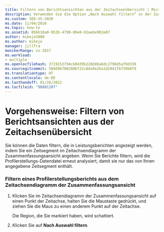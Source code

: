 ```yaml
---
title: Filtern von Berichtsansichten aus der Zeitachsenübersicht | Microsoft-Dokumentation
description: Verwenden Sie die Option „Nach Auswahl filtern“ in der Zusammenfassungsansicht, um die Berichterstellung auf einen bestimmten Zeitraum zu beschränken. Die Datendatei wird dann nur für diesen Zeitraum erneut analysiert.
ms.custom: SEO-VS-2020
ms.date: 11/04/2016
ms.topic: how-to
ms.assetid: 056b10a0-952b-4790-89e0-02aebe902e87
author: mikejo5000
ms.author: mikejo
manager: jillfra
monikerRange: vs-2017
ms.workload:
- multiple
ms.openlocfilehash: 3719153794cb0439b226b8ba6dc2796d5af0d330
ms.sourcegitcommit: 589d96700208bf22c8da9e26a1d2041fbf39b8f9
ms.translationtype: HT
ms.contentlocale: de-DE
ms.lasthandoff: 01/26/2021
ms.locfileid: "98801207"
---
```

# <a name="how-to-filter-report-views-from-the-summary-timeline"></a>Vorgehensweise: Filtern von Berichtsansichten aus der Zeitachsenübersicht
Sie können die Daten filtern, die in Leistungsberichten angezeigt werden, indem Sie ein Zeitsegment im Zeitachsendiagramm der Zusammenfassungsansicht angeben. Wenn Sie Berichte filtern, wird die Profilerstellungs-Datendatei erneut analysiert, damit sie nur das von Ihnen angegebene Zeitsegment enthält.

### <a name="to-filter-a-profiling-report-from-the-summary-timeline-graph"></a>Filtern eines Profilerstellungsberichts aus dem Zeitachsendiagramm der Zusammenfassungsansicht

1. Klicken Sie im Zeitachsendiagramm der Zusammenfassungsansicht auf einen Punkt der Zeitachse, halten Sie die Maustaste gedrückt, und ziehen Sie die Maus zu einen anderem Punkt auf der Zeitachse.

     Die Region, die Sie markiert haben, wird schattiert.

2. Klicken Sie auf **Nach Auswahl filtern**.

